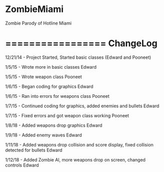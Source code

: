ZombieMiami
===========

Zombie Parody of Hotline Miami

=================
ChangeLog
=================
12/21/14 - Project Started, Started basic classes (Edward and Pooneet)

1/5/15 - Wrote more in basic classes Edward

1/5/15 - Wrote weapon class Pooneet

1/6/15 - Began coding for graphics Edward

1/6/15 - Ran into errors for weapons class Pooneet

1/7/15 - Continued coding for graphics, added enemies and bullets Edward

1/7/15 - Fixed errors and got weapon class working Pooneet

1/8/18 - Added weapons drop graphics Edward

1/9/18 - Added enemy waves Edward

1/11/18 - Added weapons drop collision and score display, fixed collision detected for bullets Edward

1/12/18 - Added Zombie AI, more weapons drop on screen, changed controls Edward
